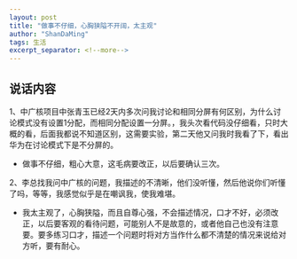 ```yaml
---
layout: post
title: "做事不仔细，心胸狭隘不开阔，太主观"
author: "ShanDaMing"
tags: 生活
excerpt_separator: <!--more-->
---
```


## 说话内容
1、中广核项目中张青玉已经2天内多次问我讨论和相同分屏有何区别，为什么讨论模式没有设置1分配，而相同分配设置一分屏。<!--more-->，我头次看代码没仔细看，只时大概的看，后面我都说不知道区别，这需要实验，第二天他又问我时我看了下，看出华为在讨论模式下是不分屏的。
* 做事不仔细，粗心大意，这毛病要改正，以后要确认三次。

2、李总找我问中广核的问题，我描述的不清晰，他们没听懂，然后他说你们听懂了吗，等等，我感觉似乎是在嘲讽我，使我难堪。
* 我太主观了，心胸狭隘，而且自尊心强，不会描述情况，口才不好，必须改正，以后要客观的看待问题，可能别人不是故意的，或者他自己也没有注意要。要多练习口才，描述一个问题时将对方当作什么都不清楚的情况来说给对方听，要有耐心。
